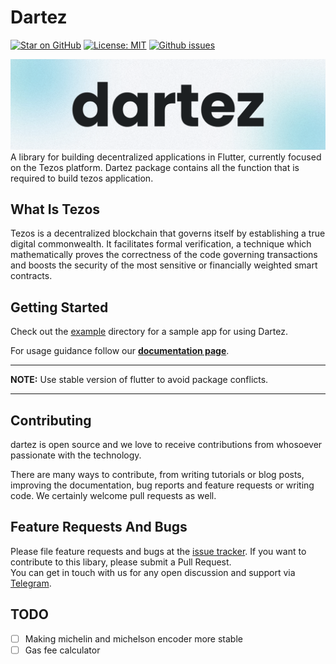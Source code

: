# Dartez

[![Star on GitHub](https://img.shields.io/github/stars/Tezsure/Dartez?style=flat&logo=github&colorB=green&label=stars)](https://github.com/Tezsure/Dartez)
[![License: MIT](https://img.shields.io/badge/license-MIT-purple.svg)](https://opensource.org/licenses/MIT)
[![Github issues](https://img.shields.io/github/issues/Tezsure/Dartez)](https://github.com/Tezsure/Dartez/issues?q=is%3Aissue+is%3Aopen+)

[![Tezster banner](dartez.png)](https://github.com/Tezsure)
A library for building decentralized applications in Flutter, currently focused on the Tezos platform. Dartez package contains all the function that is required to build tezos application.




## What Is Tezos

Tezos is a decentralized blockchain that governs itself by establishing a true digital commonwealth. It facilitates formal verification, a technique which mathematically proves the correctness of the code governing transactions and boosts the security of the most sensitive or financially weighted smart contracts.

## Getting Started

Check out the [example](https://github.com/Tezsure/Dartez/tree/main/example) directory for a sample app for using Dartez.

For usage guidance follow our **[documentation page](https://docs.dartez.io/)**.
<br>

---
**NOTE:**
Use stable version of flutter to avoid package conflicts.

---



## Contributing

dartez is open source and we love to receive contributions from whosoever passionate with the technology.

There are many ways to contribute, from writing tutorials or blog posts, improving the documentation, bug reports and feature requests or writing code. We certainly welcome pull requests as well.

## Feature Requests And Bugs

Please file feature requests and bugs at the [issue tracker](https://github.com/Tezsure/Dartez/issues/new). If you want to contribute to this libary, please submit a Pull Request.<br>
You can get in touch with us for any open discussion and support via [Telegram](https://t.me/tezster).

## TODO
- [ ] Making michelin and michelson encoder more stable
- [ ] Gas fee calculator